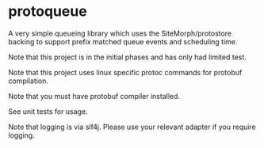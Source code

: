 protoqueue
==========

A very simple queueing library which uses the SiteMorph/protostore backing to
support prefix matched queue events and scheduling time.

Note that this project is in the initial phases and has only had limited test.

Note that this project uses linux specific protoc commands for protobuf 
compilation. 

Note that you must have protobuf compiler installed.

See unit tests for usage.

Note that logging is via slf4j. Please use your relevant adapter if you 
require logging.
